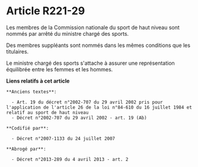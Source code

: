 # Article R221-29

Les membres de la Commission nationale du sport de haut niveau sont nommés par arrêté du ministre chargé des sports.

Des membres suppléants sont nommés dans les mêmes conditions que les titulaires.

Le ministre chargé des sports s'attache à assurer une représentation équilibrée entre les femmes et les hommes.

**Liens relatifs à cet article**

	**Anciens textes**:

	  - Art. 19 du décret n°2002-707 du 29 avril 2002 pris pour l'application de l'article 26 de la loi n°84-610 du 16 juillet 1984 et relatif au sport de haut niveau
	  - Décret n°2002-707 du 29 avril 2002 - art. 19 (Ab)

	**Codifié par**:

	  - Décret n°2007-1133 du 24 juillet 2007

	**Abrogé par**:

	  - Décret n°2013-289 du 4 avril 2013 - art. 2
